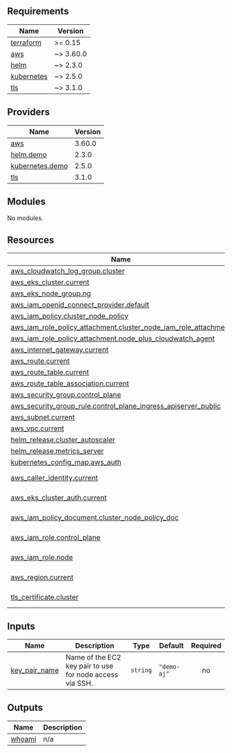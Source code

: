 ## Requirements

| Name | Version |
|------|---------|
| <a name="requirement_terraform"></a> [terraform](#requirement\_terraform) | >= 0.15 |
| <a name="requirement_aws"></a> [aws](#requirement\_aws) | ~> 3.60.0 |
| <a name="requirement_helm"></a> [helm](#requirement\_helm) | ~> 2.3.0 |
| <a name="requirement_kubernetes"></a> [kubernetes](#requirement\_kubernetes) | ~> 2.5.0 |
| <a name="requirement_tls"></a> [tls](#requirement\_tls) | ~> 3.1.0 |

## Providers

| Name | Version |
|------|---------|
| <a name="provider_aws"></a> [aws](#provider\_aws) | 3.60.0 |
| <a name="provider_helm.demo"></a> [helm.demo](#provider\_helm.demo) | 2.3.0 |
| <a name="provider_kubernetes.demo"></a> [kubernetes.demo](#provider\_kubernetes.demo) | 2.5.0 |
| <a name="provider_tls"></a> [tls](#provider\_tls) | 3.1.0 |

## Modules

No modules.

## Resources

| Name | Type |
|------|------|
| [aws_cloudwatch_log_group.cluster](https://registry.terraform.io/providers/hashicorp/aws/latest/docs/resources/cloudwatch_log_group) | resource |
| [aws_eks_cluster.current](https://registry.terraform.io/providers/hashicorp/aws/latest/docs/resources/eks_cluster) | resource |
| [aws_eks_node_group.ng](https://registry.terraform.io/providers/hashicorp/aws/latest/docs/resources/eks_node_group) | resource |
| [aws_iam_openid_connect_provider.default](https://registry.terraform.io/providers/hashicorp/aws/latest/docs/resources/iam_openid_connect_provider) | resource |
| [aws_iam_policy.cluster_node_policy](https://registry.terraform.io/providers/hashicorp/aws/latest/docs/resources/iam_policy) | resource |
| [aws_iam_role_policy_attachment.cluster_node_iam_role_attachment](https://registry.terraform.io/providers/hashicorp/aws/latest/docs/resources/iam_role_policy_attachment) | resource |
| [aws_iam_role_policy_attachment.node_plus_cloudwatch_agent](https://registry.terraform.io/providers/hashicorp/aws/latest/docs/resources/iam_role_policy_attachment) | resource |
| [aws_internet_gateway.current](https://registry.terraform.io/providers/hashicorp/aws/latest/docs/resources/internet_gateway) | resource |
| [aws_route.current](https://registry.terraform.io/providers/hashicorp/aws/latest/docs/resources/route) | resource |
| [aws_route_table.current](https://registry.terraform.io/providers/hashicorp/aws/latest/docs/resources/route_table) | resource |
| [aws_route_table_association.current](https://registry.terraform.io/providers/hashicorp/aws/latest/docs/resources/route_table_association) | resource |
| [aws_security_group.control_plane](https://registry.terraform.io/providers/hashicorp/aws/latest/docs/resources/security_group) | resource |
| [aws_security_group_rule.control_plane_ingress_apiserver_public](https://registry.terraform.io/providers/hashicorp/aws/latest/docs/resources/security_group_rule) | resource |
| [aws_subnet.current](https://registry.terraform.io/providers/hashicorp/aws/latest/docs/resources/subnet) | resource |
| [aws_vpc.current](https://registry.terraform.io/providers/hashicorp/aws/latest/docs/resources/vpc) | resource |
| [helm_release.cluster_autoscaler](https://registry.terraform.io/providers/hashicorp/helm/latest/docs/resources/release) | resource |
| [helm_release.metrics_server](https://registry.terraform.io/providers/hashicorp/helm/latest/docs/resources/release) | resource |
| [kubernetes_config_map.aws_auth](https://registry.terraform.io/providers/hashicorp/kubernetes/latest/docs/resources/config_map) | resource |
| [aws_caller_identity.current](https://registry.terraform.io/providers/hashicorp/aws/latest/docs/data-sources/caller_identity) | data source |
| [aws_eks_cluster_auth.current](https://registry.terraform.io/providers/hashicorp/aws/latest/docs/data-sources/eks_cluster_auth) | data source |
| [aws_iam_policy_document.cluster_node_policy_doc](https://registry.terraform.io/providers/hashicorp/aws/latest/docs/data-sources/iam_policy_document) | data source |
| [aws_iam_role.control_plane](https://registry.terraform.io/providers/hashicorp/aws/latest/docs/data-sources/iam_role) | data source |
| [aws_iam_role.node](https://registry.terraform.io/providers/hashicorp/aws/latest/docs/data-sources/iam_role) | data source |
| [aws_region.current](https://registry.terraform.io/providers/hashicorp/aws/latest/docs/data-sources/region) | data source |
| [tls_certificate.cluster](https://registry.terraform.io/providers/hashicorp/tls/latest/docs/data-sources/certificate) | data source |

## Inputs

| Name | Description | Type | Default | Required |
|------|-------------|------|---------|:--------:|
| <a name="input_key_pair_name"></a> [key\_pair\_name](#input\_key\_pair\_name) | Name of the EC2 key pair to use for node access via SSH. | `string` | `"demo-aj"` | no |

## Outputs

| Name | Description |
|------|-------------|
| <a name="output_whoami"></a> [whoami](#output\_whoami) | n/a |
